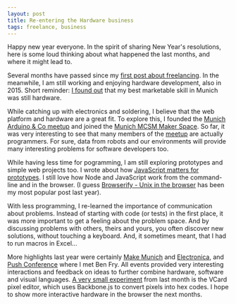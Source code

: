 ```yaml
---
layout: post
title: Re-entering the Hardware business
tags: freelance, business
---
```

Happy new year everyone. In the spirit of sharing New Year's resolutions, here is some loud thinking about what happened the last months, and where it might lead to.

Several months have passed since my [first post about freelancing](http://thinkingonthinking.com/first-week-as-freelancer/). In the meanwhile, I am still working and enjoying hardware development, also in 2015. Short reminder: [I found out](http://thinkingonthinking.com/switching-blogs/) that my best marketable skill in Munich was still hardware.

While catching up with electronics and soldering, I believe that the web platform and hardware are a great fit. To explore this, I founded the [Munich Arduino & Co meetup](http://munich-aug.de) and joined the [Munich MCSM Maker Space](http://munichmakes.de). So far, it was very interesting  to see that many members of the [meetup](http://munich-aug.de) are actually programmers. For sure, data from robots and our environments will provide many interesting problems for software developers too.

While having less time for pogramming, I am still exploring prototypes and simple web projects too. I wrote about how [JavaScript matters for prototypes](http://thinkingonthinking.com/javascript-matters-for-prototypes/). I still love how Node and JavaScript work from the command-line and in the browser. (I guess [Browserify - Unix in the browser](http://thinkingonthinking.com/unix-in-the-browser/) has been my most popular post last year). 

With less programming, I re-learned the importance of communication about problems. Instead of starting with code (or tests) in the first place, it was more important to get a feeling about the problem space. And by discussing problems with others, theirs and yours, you often discover new solutions, without touching a keyboard. And, it sometimes meant, that I had  to run macros in Excel...

More highlights last year were certainly [Make Munich](http://make-munich.de/) and [Electronica](http://www.electronica.de/), and [Push Conference](http://push-conference.com/) where I met Ben Fry. All events provided very interesting interactions and feedback on ideas to further combine hardware, software and visual languages. [A very small experiment](http://vcard.pipefishbook.com/) from last month is the VCard pixel editor, which uses Backbone.js to convert pixels into hex codes. I hope to show more interactive hardware in the browser the next months.

